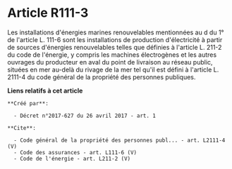 # Article R111-3

Les installations d'énergies marines renouvelables mentionnées au d du 1° de l'article L. 111-6 sont les installations de
production d'électricité à partir de sources d'énergies renouvelables telles que définies à l'article L. 211-2 du code de
l'énergie, y compris les machines électrogènes et les autres ouvrages du producteur en aval du point de livraison au réseau
public, situées en mer au-delà du rivage de la mer tel qu'il est défini à l'article L. 2111-4 du code général de la propriété
des personnes publiques.

**Liens relatifs à cet article**

	**Créé par**:

	  - Décret n°2017-627 du 26 avril 2017 - art. 1

	**Cite**:

	  - Code général de la propriété des personnes publ... - art. L2111-4 (V)
	  - Code des assurances - art. L111-6 (V)
	  - Code de l'énergie - art. L211-2 (V)
